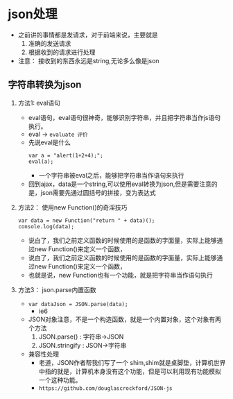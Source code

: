 # json处理
* 之前讲的事情都是发请求，对于前端来说，主要就是
    1. 准确的发送请求
    2. 根据收到的请求进行处理
* 注意： 接收到的东西永远是string,无论多么像是json
    
## 字符串转换为json
1. 方法1: eval语句
    * eval语句，eval语句很神奇，能够识别字符串，并且把字符串当作js语句执行。
    * eval -> `evaluate 评价`
    * 先说eval是什么
        ```
        var a = "alert(1+2+4);";
        eval(a);
        ```
        * 一个字符串被eval之后，能够把字符串当作语句来执行
    * 回到ajax，data是一个string,可以使用eval转换为json,但是需要注意的是，json需要先通过圆括号的拼接，变为表达式
  
    
2. 方法2： 使用new Function()的奇淫技巧
    ```
    var data = new Function("return " + data)();
    console.log(data);
    ```
    * 说白了，我们之前定义函数的时候使用的是函数的字面量，实际上能够通过new Function()来定义一个函数，
    * 说白了，我们之前定义函数的时候使用的是函数的字面量，实际上能够通过new Function()来定义一个函数，
    * 也就是说，new Function也有一个功能，就是把字符串当作语句执行
    
3. 方法3： json.parse内置函数
    * `var dataJson = JSON.parse(data);`
        * ie6
    * JSON对象注意，不是一个构造函数，就是一个内置对象，这个对象有两个方法
        1. JSON.parse() : 字符串->JSON
        2. JSON.stringify : JSON->字符串
    * 兼容性处理
        * 老道，JSON作者帮我们写了一个 shim,shim就是桌脚垫，计算机世界中指的就是，计算机本身没有这个功能，但是可以利用现有功能模拟一个这种功能。
        * `https://github.com/douglascrockford/JSON-js`

